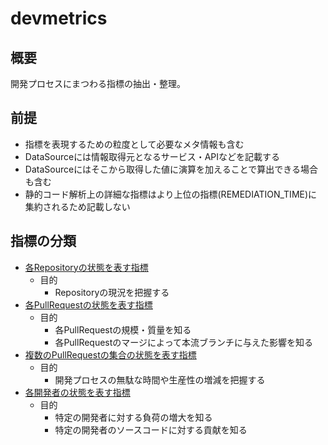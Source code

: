 # devmetrics

## 概要

開発プロセスにまつわる指標の抽出・整理。

## 前提

- 指標を表現するための粒度として必要なメタ情報も含む
- DataSourceには情報取得元となるサービス・APIなどを記載する
- DataSourceにはそこから取得した値に演算を加えることで算出できる場合も含む
- 静的コード解析上の詳細な指標はより上位の指標(REMEDIATION_TIME)に集約されるため記載しない

## 指標の分類

- [各Repositoryの状態を表す指標](metrics/repository.tsv)
  - 目的
    - Repositoryの現況を把握する
- [各PullRequestの状態を表す指標](metrics/pullrequest.tsv)
  - 目的
    - 各PullRequestの規模・質量を知る
    - 各PullRequestのマージによって本流ブランチに与えた影響を知る
- [複数のPullRequestの集合の状態を表す指標](metrics/pullrequests.tsv)
  - 目的
    - 開発プロセスの無駄な時間や生産性の増減を把握する
- [各開発者の状態を表す指標](metrics/developer.tsv)
  - 目的
    - 特定の開発者に対する負荷の増大を知る
    - 特定の開発者のソースコードに対する貢献を知る
